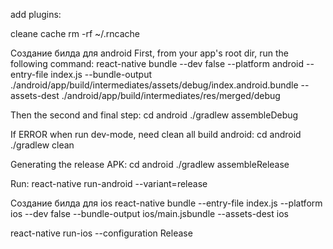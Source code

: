 add plugins: 

cleane cache rm -rf ~/.rncache

Создание билда для android
First, from your app's root dir, run the following command:
react-native bundle --dev false --platform android --entry-file index.js --bundle-output ./android/app/build/intermediates/assets/debug/index.android.bundle --assets-dest ./android/app/build/intermediates/res/merged/debug

Then the second and final step:
cd android ./gradlew assembleDebug

If ERROR when run dev-mode, need clean all build android:
cd android ./gradlew clean

Generating the release APK:
cd android ./gradlew assembleRelease

Run: react-native run-android --variant=release

Создание билда для ios
react-native bundle --entry-file index.js --platform ios --dev false --bundle-output ios/main.jsbundle --assets-dest ios

react-native run-ios --configuration Release